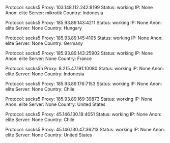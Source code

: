 Protocol: socks5
Proxy: 103.148.112.242:8199
Status: working
IP: None
Anon: elite
Server: mikrotik
Country: Indonesia

Protocol: socks5
Proxy: 185.93.89.143:4211
Status: working
IP: None
Anon: elite
Server: None
Country: Hungary

Protocol: socks5
Proxy: 185.93.89.145:4105
Status: working
IP: None
Anon: elite
Server: None
Country: Germany

Protocol: socks5
Proxy: 185.93.89.143:25902
Status: working
IP: None
Anon: elite
Server: None
Country: France

Protocol: socks5h
Proxy: 8.215.47.191:10080
Status: working
IP: None
Anon: elite
Server: None
Country: Indonesia

Protocol: socks5
Proxy: 185.93.89.176:7153
Status: working
IP: None
Anon: elite
Server: None
Country: Chile

Protocol: socks5
Proxy: 185.93.89.169:39873
Status: working
IP: None
Anon: elite
Server: None
Country: United States

Protocol: socks5
Proxy: 45.146.130.18:4051
Status: working
IP: None
Anon: elite
Server: None
Country: Chile

Protocol: socks5
Proxy: 45.146.130.47:36213
Status: working
IP: None
Anon: elite
Server: None
Country: United States


